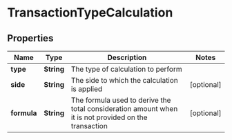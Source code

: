 

# TransactionTypeCalculation


## Properties

| Name | Type | Description | Notes |
|------------ | ------------- | ------------- | -------------|
|**type** | **String** | The type of calculation to perform |  |
|**side** | **String** | The side to which the calculation is applied |  [optional] |
|**formula** | **String** | The formula used to derive the total consideration amount when it is not provided on the transaction |  [optional] |



